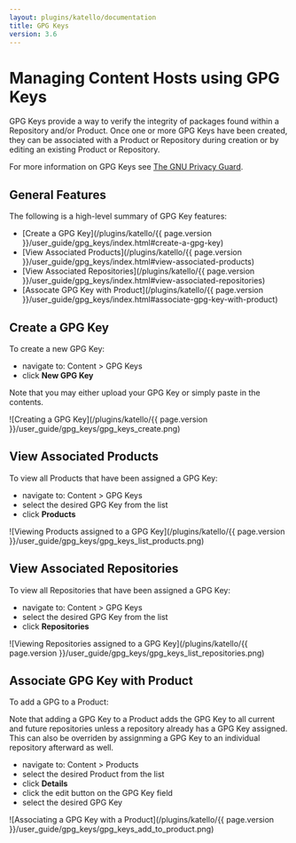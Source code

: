 ```yaml
---
layout: plugins/katello/documentation
title: GPG Keys
version: 3.6
---
```


# Managing Content Hosts using GPG Keys

GPG Keys provide a way to verify the integrity of packages found within a Repository and/or Product.
Once one or more GPG Keys have been created, they can be associated with a Product or Repository during creation or by editing an existing Product or Repository.  

For more information on GPG Keys see [The GNU Privacy Guard](https://www.gnupg.org/).

## General Features

The following is a high-level summary of GPG Key features:

- [Create a GPG Key](/plugins/katello/{{ page.version }}/user_guide/gpg_keys/index.html#create-a-gpg-key)
- [View Associated Products](/plugins/katello/{{ page.version }}/user_guide/gpg_keys/index.html#view-associated-products)
- [View Associated Repositories](/plugins/katello/{{ page.version }}/user_guide/gpg_keys/index.html#view-associated-repositories)
- [Assocate GPG Key with Product](/plugins/katello/{{ page.version }}/user_guide/gpg_keys/index.html#associate-gpg-key-with-product)


## Create a GPG Key

To create a new GPG Key:

- navigate to: Content > GPG Keys
- click **New GPG Key**

Note that you may either upload your GPG Key or simply paste in the contents.

![Creating a GPG Key](/plugins/katello/{{ page.version }}/user_guide/gpg_keys/gpg_keys_create.png)

## View Associated Products

To view all Products that have been assigned a GPG Key:

- navigate to: Content > GPG Keys
- select the desired GPG Key from the list
- click **Products**

![Viewing Products assigned to a GPG Key](/plugins/katello/{{ page.version }}/user_guide/gpg_keys/gpg_keys_list_products.png)

## View Associated Repositories

To view all Repositories that have been assigned a GPG Key:

- navigate to: Content > GPG Keys
- select the desired GPG Key from the list
- click **Repositories**

![Viewing Repositories assigned to a GPG Key](/plugins/katello/{{ page.version }}/user_guide/gpg_keys/gpg_keys_list_repositories.png)

## Associate GPG Key with Product

To add a GPG to a Product:

Note that adding a GPG Key to a Product adds the GPG Key to all current and future repositories unless a repository already has a GPG Key assigned.
This can also be overriden by assignming a GPG Key to an individual repository afterward as well.

- navigate to: Content > Products
- select the desired Product from the list
- click **Details**
- click the edit button on the GPG Key field
- select the desired GPG Key

![Associating a GPG Key with a Product](/plugins/katello/{{ page.version }}/user_guide/gpg_keys/gpg_keys_add_to_product.png)
